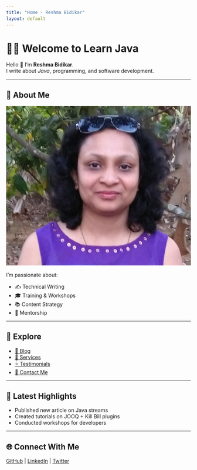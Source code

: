 ```yaml
---
title: "Home - Reshma Bidikar"
layout: default
---
```


# 👩‍💻 Welcome to Learn Java

Hello 👋 I’m **Reshma Bidikar**.  
I write about *Java*, programming, and software development.

---

## 🌟 About Me
![My Photo](images/photo.jpg)

I’m passionate about:
- ✍️ Technical Writing
- 🎓 Training & Workshops
- 📚 Content Strategy
- 🤝 Mentorship

---

## 📌 Explore
- [📝 Blog](blog.md)
- [💼 Services](services.md)
- [⭐ Testimonials](testimonials.md)
- [📩 Contact Me](mailto:reshma@example.com)

---

## 🚀 Latest Highlights
- Published new article on Java streams
- Created tutorials on JOOQ + Kill Bill plugins
- Conducted workshops for developers

---

## 🌐 Connect With Me
[GitHub](https://github.com/reshmabidikar) | [LinkedIn](https://linkedin.com/in/reshmabidikar) | [Twitter](https://twitter.com/reshmabidikar)
